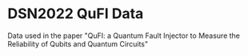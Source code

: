# DSN2022 QuFI Data
Data used in the paper "QuFI: a Quantum Fault Injector to Measure the Reliability of Qubits and Quantum Circuits"
